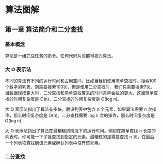 # 算法图解

## 第一章 算法简介和二分查找

### 基本概念

算法是一组完成任务的指令。任何代码片段都可视为算法。

### 大 O 表示法

不同的算法有不同的运行时间和占用空间，比如当我们使用简单查找时，搜索100个数字的列表，则需要搜索100次，但是使用二分查找时，我们只需要搜索7次。当数据规模更大时，二分查找和简单查找带来的时间差异会拉的更大。这里简单查找的时间复杂度是 O(n)，二分查找的时间复杂度是 O(log n)。

大 O 表示法指出了算法有多快，假设列表中包含 n 个元素，如果算法需要 n 次操作，那么时间复杂度是 O(n)。二分查找需要 log n 次的操作，那么时间复杂度是 O(log n)

大 O 表示法指出了算法在最糟糕的情况下的运行时间。例如在简单查找 n 长度的列表时，你可能一下子就查找到指定的元素，最糟糕的是需要查找 n 次，在最后一个列表项查找到该元素或确认列表中没有该元素。

### 二分查找
